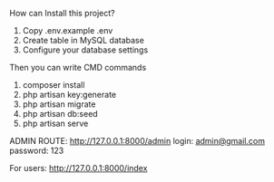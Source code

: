 How can Install this project?

1. Copy .env.example  .env
2. Create table in MySQL database
3. Configure your database settings

Then you can write
CMD commands
1. composer install
2. php artisan key:generate
3. php artisan migrate
4. php artisan db:seed
5. php artisan serve

ADMIN ROUTE:
http://127.0.0.1:8000/admin
login: admin@gmail.com
password: 123

For users:
http://127.0.0.1:8000/index

 
